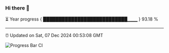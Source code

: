 ### Hi there 👋

⏳ Year progress { ███████████████████████████▁▁▁ } 93.18 %

---

⏰ Updated on Sat, 07 Dec 2024 00:53:08 GMT

![Progress Bar CI](https://github.com/Shyam-Makwana/GitHub-Actions-Demo/workflows/Progress%20Bar%20CI/badge.svg)
